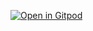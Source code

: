 [![Open in Gitpod](https://gitpod.io/button/open-in-gitpod.svg)](https://gitpod.io/#https://github.com/armdebug/gitpod)
